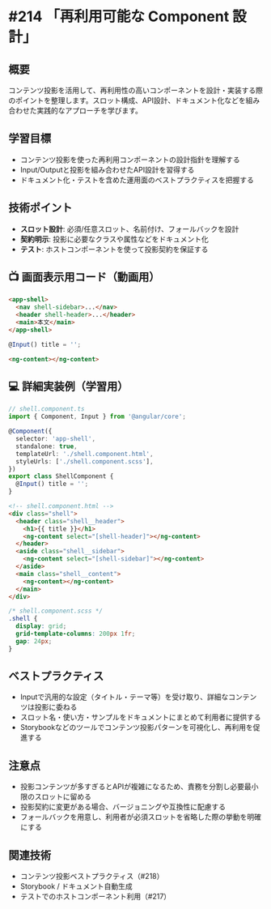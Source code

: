 # #214 「再利用可能な Component 設計」

## 概要
コンテンツ投影を活用して、再利用性の高いコンポーネントを設計・実装する際のポイントを整理します。スロット構成、API設計、ドキュメント化などを組み合わせた実践的なアプローチを学びます。

## 学習目標
- コンテンツ投影を使った再利用コンポーネントの設計指針を理解する
- Input/Outputと投影を組み合わせたAPI設計を習得する
- ドキュメント化・テストを含めた運用面のベストプラクティスを把握する

## 技術ポイント
- **スロット設計**: 必須/任意スロット、名前付け、フォールバックを設計
- **契約明示**: 投影に必要なクラスや属性などをドキュメント化
- **テスト**: ホストコンポーネントを使って投影契約を保証する

## 📺 画面表示用コード（動画用）

```html
<app-shell>
  <nav shell-sidebar>...</nav>
  <header shell-header>...</header>
  <main>本文</main>
</app-shell>
```

```typescript
@Input() title = '';
```

```html
<ng-content></ng-content>
```

## 💻 詳細実装例（学習用）
```typescript
// shell.component.ts
import { Component, Input } from '@angular/core';

@Component({
  selector: 'app-shell',
  standalone: true,
  templateUrl: './shell.component.html',
  styleUrls: ['./shell.component.scss'],
})
export class ShellComponent {
  @Input() title = '';
}
```

```html
<!-- shell.component.html -->
<div class="shell">
  <header class="shell__header">
    <h1>{{ title }}</h1>
    <ng-content select="[shell-header]"></ng-content>
  </header>
  <aside class="shell__sidebar">
    <ng-content select="[shell-sidebar]"></ng-content>
  </aside>
  <main class="shell__content">
    <ng-content></ng-content>
  </main>
</div>
```

```scss
/* shell.component.scss */
.shell {
  display: grid;
  grid-template-columns: 200px 1fr;
  gap: 24px;
}
```

## ベストプラクティス
- Inputで汎用的な設定（タイトル・テーマ等）を受け取り、詳細なコンテンツは投影に委ねる
- スロット名・使い方・サンプルをドキュメントにまとめて利用者に提供する
- Storybookなどのツールでコンテンツ投影パターンを可視化し、再利用を促進する

## 注意点
- 投影コンテンツが多すぎるとAPIが複雑になるため、責務を分割し必要最小限のスロットに留める
- 投影契約に変更がある場合、バージョニングや互換性に配慮する
- フォールバックを用意し、利用者が必須スロットを省略した際の挙動を明確にする

## 関連技術
- コンテンツ投影ベストプラクティス（#218）
- Storybook / ドキュメント自動生成
- テストでのホストコンポーネント利用（#217）


